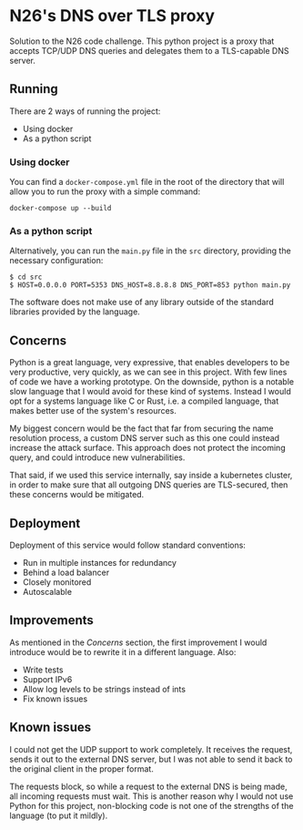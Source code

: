 # N26's DNS over TLS proxy
Solution to the N26 code challenge. This python project is a proxy that accepts
TCP/UDP DNS queries and delegates them to a TLS-capable DNS server.

## Running
There are 2 ways of running the project:
* Using docker
* As a python script

### Using docker
You can find a `docker-compose.yml` file in the root of the directory that will
allow you to run the proxy with a simple command:
```
docker-compose up --build
```

### As a python script
Alternatively, you can run the `main.py` file in the `src` directory, providing
the necessary configuration:
```
$ cd src
$ HOST=0.0.0.0 PORT=5353 DNS_HOST=8.8.8.8 DNS_PORT=853 python main.py
```

The software does not make use of any library outside of the standard libraries
provided by the language.

## Concerns
Python is a great language, very expressive, that enables developers to be very
productive, very quickly, as we can see in this project. With few lines of code
we have a working prototype. On the downside, python is a notable slow language
that I would avoid for these kind of systems. Instead I would opt for a systems
language like C or Rust, i.e. a compiled language, that makes better use of the
system's resources.

My biggest concern would be the fact that far from securing the name resolution
process, a custom DNS server such as this one could instead increase the attack
surface. This approach does not protect the incoming query, and could introduce
new vulnerabilities.

That said, if we used this service internally, say inside a kubernetes cluster,
in order to make sure that all outgoing DNS queries are TLS-secured, then these
concerns would be mitigated.

## Deployment
Deployment of this service would follow standard conventions:
* Run in multiple instances for redundancy
* Behind a load balancer
* Closely monitored
* Autoscalable

## Improvements
As mentioned in the _Concerns_ section, the first improvement I would introduce
would be to rewrite it in a different language. Also:
* Write tests
* Support IPv6
* Allow log levels to be strings instead of ints
* Fix known issues

## Known issues
I could not get the UDP support to work completely. It receives the request,
sends it out to the external DNS server, but I was not able to send it back to
the original client in the proper format.

The requests block, so while a request to the external DNS is being made, all
incoming requests must wait. This is another reason why I would not use Python
for this project, non-blocking code is not one of the strengths of the language
(to put it mildly).
